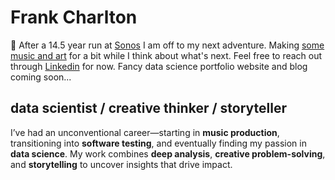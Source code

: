 # Frank Charlton

:wave: After a 14.5 year run at [Sonos](https://sonos.com) I am off to my next adventure. Making [some music and art](https://www.youtube.com/@frankcharlton) for a bit while I think about what's next. Feel free to reach out through [Linkedin](https://www.linkedin.com/in/frankcharlton/) for now. Fancy data science portfolio website and blog coming soon...

## data scientist / creative thinker / storyteller

I’ve had an unconventional career—starting in **music production**, transitioning into **software testing**, and eventually finding my passion in **data science**. My work combines **deep analysis**, **creative problem-solving**, and **storytelling** to uncover insights that drive impact.


